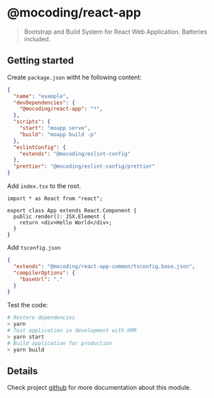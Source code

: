 # @mocoding/react-app

> Bootstrap and Build System for React Web Application. Batteries included.


## Getting started

Create `package.json` witht he following content:

```json
{
  "name": "example",  
  "devDependencies": {
    "@mocoding/react-app": "*",    
  },  
  "scripts": {
    "start": "moapp serve",    
    "build": "moapp build -p"
  },
  "eslintConfig": {
    "extends": "@mocoding/eslint-config"
  },
  "prettier": "@mocoding/eslint-config/prettier"
}
```

Add `index.tsx` to the root.

```tsx
import * as React from "react";

export class App extends React.Component {
  public render(): JSX.Element {
    return <div>Hello World</div>;
  }
}
```

Add `tsconfig.json`

```json
{
  "extends": "@mocoding/react-app-common/tsconfig.base.json",
  "compilerOptions": {
    "baseUrl": "."
  }
}
```

Test the code:

```sh
# Restore dependencies
> yarn
# Test application in development with HMR
> yarn start
# Build application for production
> yarn build
```

## Details

Check project [github](https://github.com/mocoding-software/react-app) for more documentation about this module.

